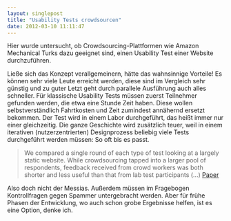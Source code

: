 ```yaml
---
layout: singlepost
title: "Usability Tests crowdsourcen"
date: 2012-03-10 11:11:47
---
```

Hier wurde untersucht, ob Crowdsourcing-Plattformen wie Amazon Mechanical Turks dazu geeignet sind, einen Usability Test einer Website durchzuführen.

Ließe sich das Konzept verallgemeinern, hätte das wahnsinnige Vorteile! Es können sehr viele Leute erreicht werden, diese sind im Vergleich sehr günstig und zu guter Letzt geht durch parallele Ausführung auch alles schneller. Für klassische Usability Tests müssen zuerst Teilnehmer gefunden werden, die etwa eine Stunde Zeit haben. Diese wollen selbstverständlich Fahrtkosten und Zeit zumindest annähernd ersetzt bekommen. Der Test wird in einem Labor durchgeführt, das heißt immer nur einer gleichzeitig. Die ganze Geschichte wird zusätzlich teuer, weil in einem iterativen (nutzerzentrierten) Designprozess beliebig viele Tests durchgeführt werden müssen: So oft bis es passt.

>We compared a single round of each type of test looking at a largely static website. While crowdsourcing tapped into a larger pool of respondents, feedback received from crowd workers was both shorter and less useful than that from lab test participants (...)
[Paper](http://arxiv.org/abs/1203.1468&)

Also doch nicht der Messias. Außerdem müssen im Fragebogen Kontrollfragen gegen Spammer untergebracht werden. Aber für frühe Phasen der Entwicklung, wo auch schon grobe Ergebnisse helfen, ist es eine Option, denke ich.
